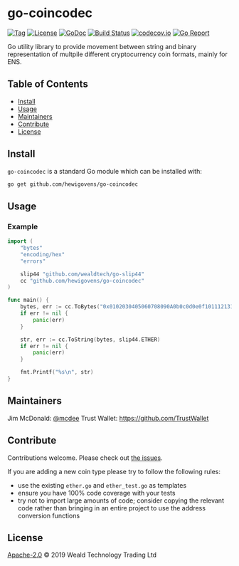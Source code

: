 # go-coincodec

[![Tag](https://img.shields.io/github/tag/hewigovens/go-coincodec.svg)](https://github.com/hewigovens/go-coincodec/releases/)
[![License](https://img.shields.io/github/license/hewigovens/go-coincodec.svg)](LICENSE)
[![GoDoc](https://godoc.org/github.com/hewigovens/go-coincodec?status.svg)](https://godoc.org/github.com/hewigovens/go-coincodec)
[![Build Status](https://travis-ci.org/hewigovens/go-coincodec.svg?branch=master)](https://travis-ci.org/hewigovens/go-coincodec)
[![codecov.io](https://img.shields.io/codecov/c/github/hewigovens/go-coincodec.svg)](https://codecov.io/github/hewigovens/go-coincodec)
[![Go Report](https://goreportcard.com/badge/github.com/hewigovens/go-coincodec)](https://goreportcard.com/badge/github.com/hewigovens/go-coincodec)

Go utility library to provide movement between string and binary representation of multpile different cryptocurrency coin formats, mainly for ENS.


## Table of Contents

- [Install](#install)
- [Usage](#usage)
- [Maintainers](#maintainers)
- [Contribute](#contribute)
- [License](#license)

## Install

`go-coincodec` is a standard Go module which can be installed with:

```sh
go get github.com/hewigovens/go-coincodec
```

## Usage

### Example

```go
import (
    "bytes"
    "encoding/hex"
    "errors"

    slip44 "github.com/wealdtech/go-slip44"
    cc "github.com/hewigovens/go-coincodec"
)

func main() {
    bytes, err := cc.ToBytes("0x0102030405060708090A0b0c0d0e0f1011121314", slip44.ETHER)
    if err != nil {
        panic(err)
    }

    str, err := cc.ToString(bytes, slip44.ETHER)
    if err != nil {
        panic(err)
    }

    fmt.Printf("%s\n", str)
}
```

## Maintainers

Jim McDonald: [@mcdee](https://github.com/mcdee)
Trust Wallet: https://github.com/TrustWallet

## Contribute

Contributions welcome. Please check out [the issues](https://github.com/hewigovens/go-coincodec/issues).

If you are adding a new coin type please try to follow the following rules:

  - use the existing `ether.go` and `ether_test.go` as templates
  - ensure you have 100% code coverage with your tests
  - try not to import large amounts of code; consider copying the relevant code rather than bringing in an entire project to use the address conversion functions

## License

[Apache-2.0](LICENSE) © 2019 Weald Technology Trading Ltd

